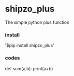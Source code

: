 # shipzo_plus
The simple python plus function

### install
'$pip install shipzo_plus'

### codes
def sum(a,b):
    print(a+b)

